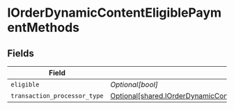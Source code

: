 # IOrderDynamicContentEligiblePaymentMethods


## Fields

| Field                                                                                                                                                                                | Type                                                                                                                                                                                 | Required                                                                                                                                                                             | Description                                                                                                                                                                          |
| ------------------------------------------------------------------------------------------------------------------------------------------------------------------------------------ | ------------------------------------------------------------------------------------------------------------------------------------------------------------------------------------ | ------------------------------------------------------------------------------------------------------------------------------------------------------------------------------------ | ------------------------------------------------------------------------------------------------------------------------------------------------------------------------------------ |
| `eligible`                                                                                                                                                                           | *Optional[bool]*                                                                                                                                                                     | :heavy_minus_sign:                                                                                                                                                                   | N/A                                                                                                                                                                                  |
| `transaction_processor_type`                                                                                                                                                         | [Optional[shared.IOrderDynamicContentEligiblePaymentMethodsTransactionProcessorType]](undefined/models/shared/iorderdynamiccontenteligiblepaymentmethodstransactionprocessortype.md) | :heavy_minus_sign:                                                                                                                                                                   | N/A                                                                                                                                                                                  |